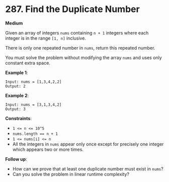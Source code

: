 # 287. Find the Duplicate Number

**Medium**

Given an array of integers `nums` containing `n + 1` integers where each integer is in the range `[1, n]` inclusive.

There is only one repeated number in `nums`, return this repeated number.

You must solve the problem without modifying the array `nums` and uses only constant extra space.

**Example 1**:
```
Input: nums = [1,3,4,2,2]
Output: 2
```

**Example 2**:
```
Input: nums = [3,1,3,4,2]
Output: 3
``` 

**Constraints**:

* `1 <= n <= 10^5`
* `nums.length == n + 1`
* `1 <= nums[i] <= n`
* All the integers in `nums` appear only once except for precisely one integer which appears two or more times.

**Follow up**:

* How can we prove that at least one duplicate number must exist in `nums`?
* Can you solve the problem in linear runtime complexity?